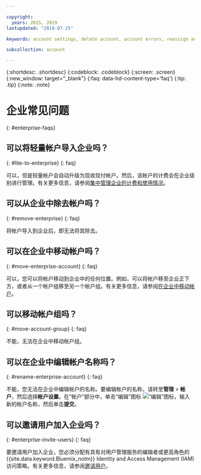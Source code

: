 ```yaml
---

copyright:
  years: 2015, 2019
lastupdated: "2019-07-25"

keywords: account settings, delete account, account errors, reassign account, view tags, batch registration, transfer account ownership

subcollection: account

---
```


{:shortdesc: .shortdesc}
{:codeblock: .codeblock}
{:screen: .screen}
{:new_window: target="_blank"}
{:faq: data-hd-content-type='faq'}
{:tip: .tip}
{:note: .note}

# 企业常见问题
{: #enterprise-faqs}

## 可以将轻量帐户导入企业吗？
{: #lite-to-enterprise}
{: faq}

可以，但是轻量帐户会自动升级为现收现付帐户。然后，该帐户的计费会在企业级别进行管理。有关更多信息，请参阅[集中管理企业的计费和使用情况](https://cloud.ibm.com/docs/billing-usage?topic=billing-usage-enterprise)。


## 可以从企业中除去帐户吗？
{: #remove-enterprise}
{: faq}

将帐户导入到企业后，即无法将其除去。  

## 可以在企业中移动帐户吗？
{: #move-enterprise-account}
{: faq}

可以，您可以将帐户移动到企业中的任何位置。例如，可以将帐户移至企业正下方，或者从一个帐户组移至另一个帐户组。有关更多信息，请参阅[在企业中移动帐户](/docs/account?topic=account-enterprise-organize#move-accounts)。

## 可以移动帐户组吗？
{: #move-account-group}
{: faq}

不能，无法在企业中移动帐户组。

## 可以在企业中编辑帐户名称吗？
{: #rename-enterprise-account}
{: faq}

不能，您无法在企业中编辑帐户的名称。要编辑帐户的名称，请转至**管理** > **帐户**，然后选择**帐户设置**。在“帐户”部分中，单击“编辑”图标 ![“编辑”图标](../icons/edit-tagging.svg)，输入新的帐户名称，然后单击**提交**。

## 可以邀请用户加入企业吗？
{: #enterprise-invite-users}
{: faq}

要邀请用户加入企业，您必须分配有具有对用户管理服务的编辑者或更高角色的 {{site.data.keyword.Bluemix_notm}} Identity and Access Management (IAM) 访问策略。有关更多信息，请参阅[邀请用户](/docs/iam?topic=iam-iamuserinv#invitations)。
